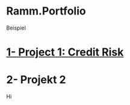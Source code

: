 # Ramm.Portfolio
Beispiel
# [1- Project 1: Credit Risk](https://github.com/vishnukanduri/Credit-Risk-Modeling-in-Python/blob/master/Credit%20Risk%20Modeling.ipynb)





# 2- Projekt 2

Hi
